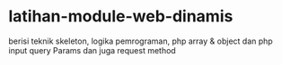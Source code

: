 # latihan-module-web-dinamis
berisi teknik skeleton, logika pemrograman, php array &amp; object dan php input query Params dan juga request method
